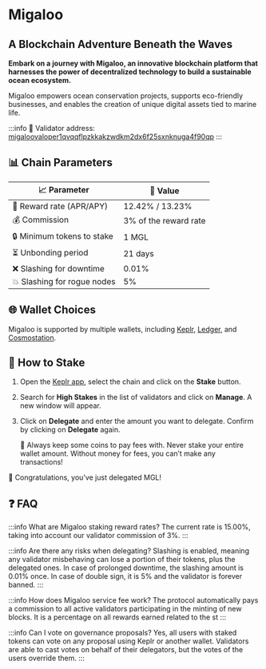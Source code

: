 # Migaloo
## A Blockchain Adventure Beneath the Waves

**Embark on a journey with Migaloo, an innovative blockchain platform that harnesses the power of decentralized technology to build a sustainable ocean ecosystem.** 

Migaloo empowers ocean conservation projects, supports eco-friendly businesses, and enables the creation of unique digital assets tied to marine life.

:::info
🔐 Validator address: <a href="https://migaloo.explorers.guru/validator/migaloovaloper1qvqqflpzkkakzwdkm2dx6f25sxnknuga4f90qp" target="_blank" rel="noopener noreferrer">migaloovaloper1qvqqflpzkkakzwdkm2dx6f25sxnknuga4f90qp</a>
:::

## 📊 Chain Parameters

| 📈 Parameter                | 🎯 Value              |
|-----------------------------|-----------------------|
| 🎁 Reward rate (APR/APY)    | 12.42% / 13.23%       |
| 💰 Commission               | 3% of the reward rate |
| 🔒 Minimum tokens to stake  | 1 MGL                 |
| ⏳ Unbonding period          | 21 days               |
| ❌ Slashing for downtime     | 0.01%                 |
| 💥 Slashing for rogue nodes | 5%                    |

## 🌐 Wallet Choices

Migaloo is supported by multiple wallets, including <a href="https://wallet.keplr.app/" target="_blank" rel="noopener noreferrer">Keplr</a>, <a href="https://www.ledger.com" target="_blank" rel="noopener noreferrer">Ledger</a>, and <a href="https://cosmostation.io" target="_blank" rel="noopener noreferrer">Cosmostation</a>.

## 🏁 How to Stake

1. Open the <a href="https://wallet.keplr.app/chains/migaloo" target="_blank" rel="noopener noreferrer">Keplr app</a>, select the chain and click on the **Stake** button.

2. Search for **High Stakes** in the list of validators and click on **Manage**. A new window will appear.

3. Click on **Delegate** and enter the amount you want to delegate. Confirm by clicking on **Delegate** again.

   🚨 Always keep some coins to pay fees with. Never stake your entire wallet amount. Without money for fees, you can’t make any transactions!

🎉 Congratulations, you’ve just delegated MGL!

## ❓ FAQ

:::info What are Migaloo staking reward rates?
The current rate is 15.00%, taking into account our validator commission of 3%.
:::

:::info Are there any risks when delegating?
Slashing is enabled, meaning any validator misbehaving can lose a portion of their tokens, plus the delegated ones.
In case of prolonged downtime, the slashing amount is 0.01% once. In case of double sign, it is 5% and the validator is forever banned.
:::

:::info How does Migaloo service fee work?
The protocol automatically pays a commission to all active validators participating in the minting of new blocks. It is a percentage on all rewards earned related to the st
:::

:::info Can I vote on governance proposals?
Yes, all users with staked tokens can vote on any proposal using Keplr or another wallet.
Validators are able to cast votes on behalf of their delegators, but the votes of the users override them.
:::
